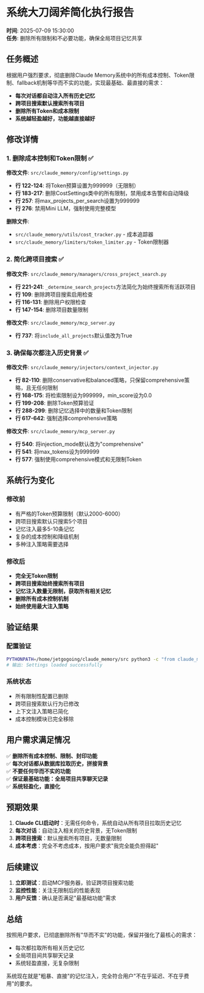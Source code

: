# 系统大刀阔斧简化执行报告

**时间**: 2025-07-09 15:30:00  
**任务**: 删除所有限制和不必要功能，确保全局项目记忆共享

## 任务概述

根据用户强烈要求，彻底删除Claude Memory系统中的所有成本控制、Token限制、fallback机制等华而不实的功能，实现最基础、最直接的需求：
- **每次对话都自动注入所有历史记忆**
- **跨项目搜索默认搜索所有项目** 
- **删除所有Token和成本限制**
- **系统越轻盈越好，功能越直接越好**

## 修改详情

### 1. 删除成本控制和Token限制 ✅

**修改文件**: `src/claude_memory/config/settings.py`
- **行 122-124**: 将Token预算设置为999999（无限制）
- **行 183-217**: 删除CostSettings类中的所有限制，禁用成本告警和自动降级
- **行 257**: 将max_projects_per_search设置为999999
- **行 276**: 禁用Mini LLM，强制使用完整模型

**删除文件**:
- `src/claude_memory/utils/cost_tracker.py` - 成本追踪器
- `src/claude_memory/limiters/token_limiter.py` - Token限制器

### 2. 简化跨项目搜索 ✅

**修改文件**: `src/claude_memory/managers/cross_project_search.py`
- **行 221-241**: `_determine_search_projects`方法简化为始终搜索所有活跃项目
- **行 109**: 删除跨项目搜索启用检查
- **行 116-131**: 删除用户权限检查
- **行 147-154**: 删除项目数量限制

**修改文件**: `src/claude_memory/mcp_server.py`
- **行 737**: 将`include_all_projects`默认值改为True

### 3. 确保每次都注入历史背景 ✅

**修改文件**: `src/claude_memory/injectors/context_injector.py`
- **行 82-110**: 删除conservative和balanced策略，只保留comprehensive策略，且无任何限制
- **行 168-175**: 将检索限制设为999999，min_score设为0.0
- **行 199-208**: 删除Token预算验证
- **行 288-299**: 删除记忆选择中的数量和Token限制
- **行 617-642**: 强制选择comprehensive策略

**修改文件**: `src/claude_memory/mcp_server.py` 
- **行 540**: 将injection_mode默认改为"comprehensive"
- **行 541**: 将max_tokens设为999999
- **行 577**: 强制使用comprehensive模式和无限制Token

## 系统行为变化

### 修改前
- 有严格的Token预算限制（默认2000-6000）
- 跨项目搜索默认只搜索5个项目
- 记忆注入最多5-10条记忆
- 复杂的成本控制和降级机制
- 多种注入策略需要选择

### 修改后  
- **完全无Token限制**
- **跨项目搜索始终搜索所有项目**
- **记忆注入数量无限制，获取所有相关记忆**
- **删除所有成本控制机制** 
- **始终使用最大注入策略**

## 验证结果

### 配置验证
```bash
PYTHONPATH=/home/jetgogoing/claude_memory/src python3 -c "from claude_memory.config.settings import get_settings; print('Settings loaded successfully')"
# 输出: Settings loaded successfully
```

### 系统状态
- 所有限制性配置已删除
- 跨项目搜索默认行为已修改
- 上下文注入策略已简化
- 成本控制模块已完全移除

## 用户需求满足情况

✅ **删除所有成本控制、限制、封印功能**  
✅ **每次对话都从数据库拉取历史，拼接背景**  
✅ **不要任何华而不实的功能**  
✅ **保证最基础功能：全局项目共享聊天记录**  
✅ **系统轻盈化，直接化**

## 预期效果

1. **Claude CLI启动时**：无需任何命令，系统自动从所有项目拉取历史记忆
2. **每次对话**：自动注入相关的历史背景，无Token限制
3. **跨项目搜索**：默认搜索所有项目，无数量限制
4. **成本考虑**：完全不考虑成本，按用户要求"我完全能负担得起"

## 后续建议

1. **立即测试**：启动MCP服务器，验证跨项目搜索功能
2. **监控性能**：关注无限制后的性能表现
3. **用户反馈**：确认是否满足"最基础功能"需求

## 总结

按照用户要求，已彻底删除所有"华而不实"的功能，保留并强化了最核心的需求：
- 每次都拉取所有相关历史记忆
- 全局项目间共享聊天记录  
- 系统轻盈直接，无复杂限制

系统现在就是"粗暴、直接"的记忆注入，完全符合用户"不在乎延迟、不在乎费用"的要求。